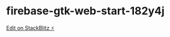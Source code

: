 # firebase-gtk-web-start-182y4j

[Edit on StackBlitz ⚡️](https://stackblitz.com/edit/firebase-gtk-web-start-182y4j)